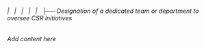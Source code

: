 ###### |   |   |   |   |   ├── Designation of a dedicated team or department to oversee CSR initiatives

*Add content here*